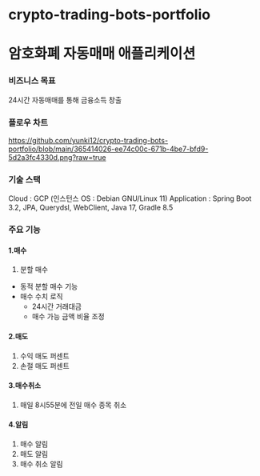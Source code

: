 # crypto-trading-bots-portfolio

# 암호화폐 자동매매 애플리케이션

### 비즈니스 목표
24시간 자동매매를 통해 금융소득 창출

### 플로우 차트
https://github.com/yunki12/crypto-trading-bots-portfolio/blob/main/365414026-ee74c00c-671b-4be7-bfd9-5d2a3fc4330d.png?raw=true

### 기술 스택
Cloud : GCP (인스턴스 OS : Debian GNU/Linux 11)
Application : Spring Boot 3.2, JPA, Querydsl, WebClient, Java 17, Gradle 8.5

### 주요 기능
#### 1.매수
1) 분할 매수
 - 동적 분할 매수 기능
 - 매수 수치 로직
    - 24시간 거래대금
    - 매수 가능 금액 비율 조정

#### 2.매도
1) 수익 매도 퍼센트
2) 손절 매도 퍼센트

#### 3.매수취소
1) 매일 8시55분에 전일 매수 종목 취소

#### 4.알림
1) 매수 알림
2) 매도 알림
3) 매수 취소 알림
